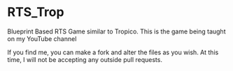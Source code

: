 # RTS_Trop
Blueprint Based RTS Game similar to Tropico.  This is the game being taught on my YouTube channel

If you find me, you can make a fork and alter the files as you wish.  At this time, I will not be accepting any 
outside pull requests.
